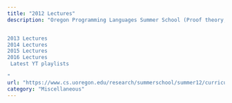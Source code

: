 ```yaml
---
title: "2012 Lectures"
description: "Oregon Programming Languages Summer School (Proof theory, type theory, category theory, verification)


2013 Lectures
2014 Lectures
2015 Lectures
2016 Lectures
 Latest YT playlists

"
url: "https://www.cs.uoregon.edu/research/summerschool/summer12/curriculum.html"
category: "Miscellaneous"
---
```

